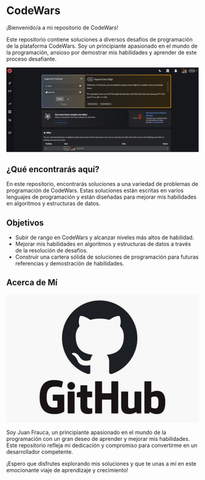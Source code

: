 # CodeWars

¡Bienvenido/a a mi repositorio de CodeWars!

Este repositorio contiene soluciones a diversos desafíos de programación de la plataforma CodeWars. Soy un principiante apasionado en el mundo de la programación, ansioso por demostrar mis habilidades y aprender de este proceso desafiante.


![Logo de CodeWars](Imagenes/codewars.png)


## ¿Qué encontrarás aquí?

En este repositorio, encontrarás soluciones a una variedad de problemas de programación de CodeWars. Estas soluciones están escritas en varios lenguajes de programación y están diseñadas para mejorar mis habilidades en algoritmos y estructuras de datos.

## Objetivos

- Subir de rango en CodeWars y alcanzar niveles más altos de habilidad.
- Mejorar mis habilidades en algoritmos y estructuras de datos a través de la resolución de desafíos.
- Construir una cartera sólida de soluciones de programación para futuras referencias y demostración de habilidades.


## Acerca de Mí


![Logo de CodeWars](Imagenes/github.jpg)



Soy Juan Frauca, un principiante apasionado en el mundo de la programación con un gran deseo de aprender y mejorar mis habilidades. Este repositorio refleja mi dedicación y compromiso para convertirme en un desarrollador competente.

¡Espero que disfrutes explorando mis soluciones y que te unas a mí en este emocionante viaje de aprendizaje y crecimiento!
